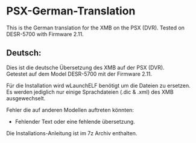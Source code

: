 # PSX-German-Translation
This is the German translation for the XMB on the PSX (DVR). Tested on DESR-5700 with Firmware 2.11.

## Deutsch: </br>
Dies ist die deutsche Übersetzung des XMB auf der PSX (DVR). </br>
Getestet auf dem Model DESR-5700 mit der Firmware 2.11.

Für die Installation wird wLaunchELF benötigt um die Dateien zu ersetzen. </br>
Es werden jediglich nur einige Sprachdateien (.dic & .xml) des XMB ausgewechselt. </br>

Fehler die auf anderen Modellen auftreten könnten:
- Fehlender Text oder eine fehlende übersetzung.

Die Installations-Anleitung ist im 7z Archiv enthalten.
